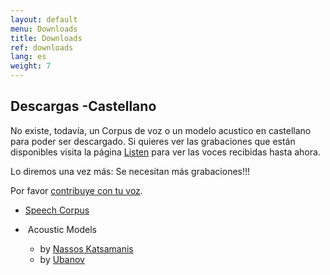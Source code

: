 ```yaml
---
layout: default
menu: Downloads
title: Downloads
ref: downloads
lang: es
weight: 7
---
```


Descargas -Castellano
---------------------

No existe, todavía, un Corpus de voz o un modelo acustico en castellano
para poder ser descargado. Si quieres ver las grabaciones que están
disponibles visita la página [Listen] para ver las voces recibidas
hasta ahora.

Lo diremos una vez más: Se necesitan más grabaciones!!!

Por favor [contribuye con tu voz].

-   [Speech Corpus]


-    Acoustic Models
    - by [Nassos Katsamanis]
    - by [Ubanov]

[contribuye con tu voz]: /es/read
[Speech Corpus]: http://www.repository.voxforge1.org/downloads/es/Trunk/Audio/
[Nassos Katsamanis]: https://github.com/nassosoassos/spanish_voxforge_htk_asr
[Ubanov]: http://www.dev.voxforge.org/projects/es/browser/Trunk/Ubanov
[Listen]: http://localhost:4000/es/listen

